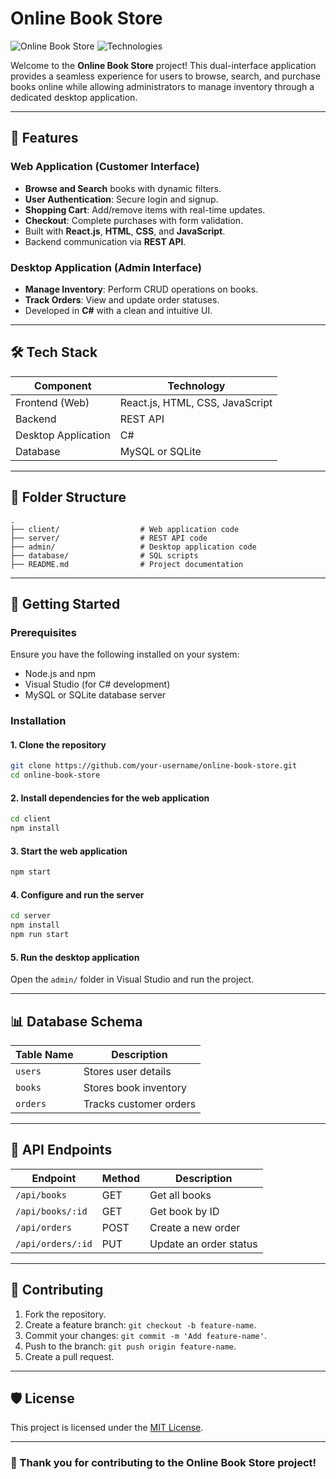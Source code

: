 # Online Book Store

![Online Book Store](https://img.shields.io/badge/project-online%20book%20store-blue?style=for-the-badge) ![Technologies](https://img.shields.io/badge/tech-stack-green?style=for-the-badge)

Welcome to the **Online Book Store** project! This dual-interface application provides a seamless experience for users to browse, search, and purchase books online while allowing administrators to manage inventory through a dedicated desktop application.

---

## 🌟 Features

### Web Application (Customer Interface)
- **Browse and Search** books with dynamic filters.
- **User Authentication**: Secure login and signup.
- **Shopping Cart**: Add/remove items with real-time updates.
- **Checkout**: Complete purchases with form validation.
- Built with **React.js**, **HTML**, **CSS**, and **JavaScript**.
- Backend communication via **REST API**.

### Desktop Application (Admin Interface)
- **Manage Inventory**: Perform CRUD operations on books.
- **Track Orders**: View and update order statuses.
- Developed in **C#** with a clean and intuitive UI.

---

## 🛠️ Tech Stack

| Component               | Technology                      |
|-------------------------|----------------------------------|
| Frontend (Web)          | React.js, HTML, CSS, JavaScript |
| Backend                | REST API                        |
| Desktop Application     | C#                              |
| Database                | MySQL or SQLite                |

---

## 📂 Folder Structure

```
.
├── client/                  # Web application code
├── server/                  # REST API code
├── admin/                   # Desktop application code
├── database/                # SQL scripts
├── README.md                # Project documentation
```

---

## 🚀 Getting Started

### Prerequisites
Ensure you have the following installed on your system:
- Node.js and npm
- Visual Studio (for C# development)
- MySQL or SQLite database server

### Installation

#### 1. Clone the repository
```bash
git clone https://github.com/your-username/online-book-store.git
cd online-book-store
```

#### 2. Install dependencies for the web application
```bash
cd client
npm install
```

#### 3. Start the web application
```bash
npm start
```

#### 4. Configure and run the server
```bash
cd server
npm install
npm run start
```

#### 5. Run the desktop application
Open the `admin/` folder in Visual Studio and run the project.

---

## 📊 Database Schema

| Table Name    | Description             |
|---------------|-------------------------|
| `users`       | Stores user details     |
| `books`       | Stores book inventory   |
| `orders`      | Tracks customer orders  |

---

## 📄 API Endpoints

| Endpoint             | Method   | Description            |
|----------------------|----------|------------------------|
| `/api/books`         | GET      | Get all books          |
| `/api/books/:id`     | GET      | Get book by ID         |
| `/api/orders`        | POST     | Create a new order     |
| `/api/orders/:id`    | PUT      | Update an order status |

---

## 🤝 Contributing

1. Fork the repository.
2. Create a feature branch: `git checkout -b feature-name`.
3. Commit your changes: `git commit -m 'Add feature-name'`.
4. Push to the branch: `git push origin feature-name`.
5. Create a pull request.

---

## 🛡️ License

This project is licensed under the [MIT License](LICENSE).

---

### 🌟 Thank you for contributing to the Online Book Store project!

